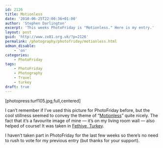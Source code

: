 ```yaml
---
id: 2126
title: Motionless
date: '2010-06-25T22:00:36+01:00'
author: 'Stephen Darlington'
excerpt: 'This weeks PhotoFriday is "Motionless." Here is my entry.'
layout: post
guid: 'http://www.zx81.org.uk/?p=2126'
permalink: /photography/photofriday/motionless.html
adman_disable:
    - 'on'
categories:
    - PhotoFriday
tags:
    - PhotoFriday
    - Photography
    - Travel
    - turkey
draft: true
---
```


\[photopress:turf105.jpg,full,centered\]

I can’t remember if I’ve used this picture for PhotoFriday before, but the cool stillness seemed to convey the theme of “[Motionless](http://www.photofriday.com/archives/challenge/000993.php)” quite nicely. The fact that it’s a favourite image of mine — it’s on my living room wall — also helped of course! It was taken in [Fethiye, Turkey](http://www.zx81.org.uk/travel/turkey.html).

I haven’t taken part in PhotoFriday for the last few weeks so there’s no need to rush to vote for my previous entry (but thanks for your support).